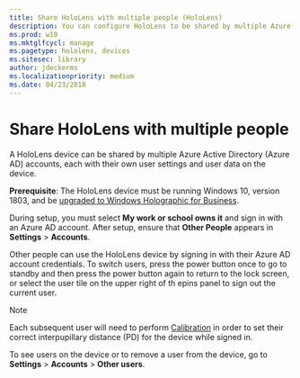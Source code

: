 ```yaml
---
title: Share HoloLens with multiple people (HoloLens)
description: You can configure HoloLens to be shared by multiple Azure Active Directory accounts.
ms.prod: w10
ms.mktglfcycl: manage
ms.pagetype: hololens, devices
ms.sitesec: library
author: jdeckerms
ms.localizationpriority: medium
ms.date: 04/23/2018
---
```


# Share HoloLens with multiple people

A HoloLens device can be shared by multiple Azure Active Directory (Azure AD) accounts, each with their own user settings and user data on the device.

**Prerequisite**: The HoloLens device must be running Windows 10, version 1803, and be [upgraded to Windows Holographic for Business](hololens-upgrade-enterprise.md).

During setup, you must select **My work or school owns it** and sign in with an Azure AD account. After setup, ensure that **Other People** appears in **Settings** > **Accounts**.

Other people can use the HoloLens device by signing in with their Azure AD account credentials. To switch users, press the power button once to go to standby and then press the power button again to return to the lock screen, or select the user tile on the upper right of th epins panel to sign out the current user.  

>[!NOTE] 
>Each subsequent user will need to perform [Calibration](https://developer.microsoft.com/windows/mixed-reality/calibration) in order to set their correct interpupillary distance (PD) for the device while signed in.

To see users on the device or to remove a user from the device, go to **Settings** > **Accounts** > **Other users**.
 

 

